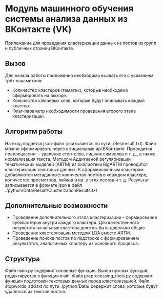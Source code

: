 # Модуль машинного обучения системы анализа данных из ВКонтакте (VK)

Приложение для проведения кластеризации данных из постов из групп и публичных страниц ВКонтакте.

## Вызов

Для начала работы приложения необходимо вызвать его с указанием трёх параметров:
- Количество кластеров (тематик), которые необходимо сформировать на выходе.
- Количество ключевых слов, которые будут описывать каждый кластер.
- Флаг-параметр необходимости проведения второго этапа кластеризации.

## Алгоритм работы

На вход подаётся json-файл (считывается по пути ./Res/result.txt). Файл можно сформировать через официальные api ВКонтакте.
Проводится препроцессинг - удаление стоп-слов, лишних символов и т. д., а также нормализация текста.
Методом Аддитивной регуляризации тематических моделей (ARTM) из библиотеки BigARTM проводится кластеризация текстовых данных.
К сформированным кластерам добавляются метаданные: количество постов в кеаждом кластере, количество просмотров, лайков и пр. у этих постов и т. д.
Результат записывается в формате json в файл ./python/Data/Result/ClusterizationResults.txt

## Дополнительные возможности

- Проведение дополнительного этапа кластеризации - формирование субкластеров внутри каждого кластера. Для качественного результата начальные кластера должны быть довольно общие.
- Проведение кластеризации методом LDA вместо ARTM.
- Проведение поиска постов по подстроке с формированием результатов, аналогичных кластеру из основного процесса.

## Структура

Файл main.py содержит основные функции. Вызов нужных функций редактируется в функции main.
Файл preprocessing_tools.py содержит функции подготовки текстовых данных перед кластеризацией.
Файл stopwords_add.txt по пути ./python/Data/ содержит слова, которые будут удаляться из текстов постов.